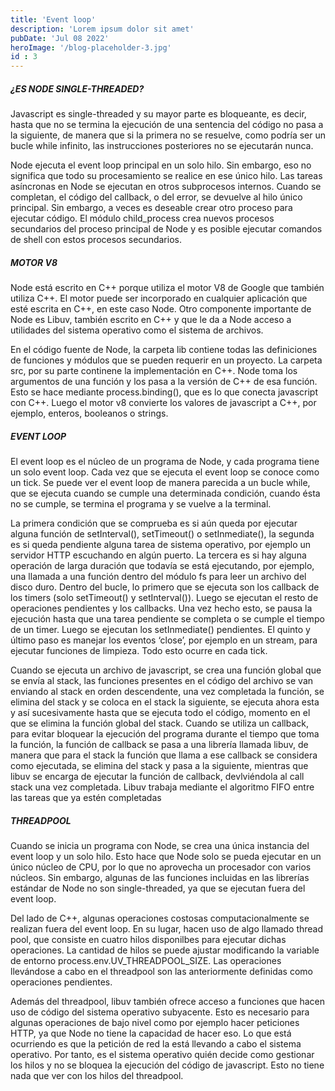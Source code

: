 ```yaml
---
title: 'Event loop'
description: 'Lorem ipsum dolor sit amet'
pubDate: 'Jul 08 2022'
heroImage: '/blog-placeholder-3.jpg'
id : 3
---
```


##### ¿ES NODE SINGLE-THREADED?

Javascript es single-threaded y su mayor parte es bloqueante, es decir, hasta que no se termina la ejecución de una sentencia del código no pasa a la siguiente, de manera que si la primera no se resuelve, como podría ser un bucle while infinito, las instrucciones posteriores no se ejecutarán nunca.

Node ejecuta el event loop principal en un solo hilo. Sin embargo, eso no significa que todo su procesamiento se realice en ese único hilo. Las tareas asíncronas en Node se ejecutan en otros subprocesos internos. Cuando se completan, el código del callback, o del error, se devuelve al hilo único principal. Sin embargo, a veces es deseable crear otro proceso para ejecutar código. El módulo child_process crea nuevos procesos secundarios del proceso principal de Node y es posible ejecutar comandos de shell con estos procesos secundarios.

##### MOTOR V8
Node está escrito en C++ porque utiliza el motor V8 de Google que también utiliza C++. El motor puede ser incorporado en cualquier aplicación que esté escrita en C++, en este caso Node. Otro componente importante de Node es Libuv, también escrito en C++ y que le da a Node acceso a utilidades del sistema operativo como el sistema de archivos.

En el código fuente de Node, la carpeta lib contiene todas las definiciones de funciones y módulos que se pueden requerir en un proyecto. La carpeta src, por su parte continene la implementación en C++. Node toma los argumentos de una función y los pasa a la versión de C++ de esa función. Esto se hace mediante process.binding(), que es lo que conecta javascript con C++. Luego el motor v8 convierte los valores de javascript a C++, por ejemplo, enteros, booleanos o strings.


##### EVENT LOOP
El event loop es el núcleo de un programa de Node, y cada programa tiene un solo event loop. Cada vez que se ejecuta el event loop se conoce como un tick. Se puede ver el event loop de manera parecida a un bucle while, que se ejecuta cuando se cumple una determinada condición, cuando ésta no se cumple, se termina el programa y se vuelve a la terminal.

La primera condición que se comprueba es si aún queda por ejecutar alguna función de setInterval(), setTimeout() o setInmediate(), la segunda es si queda pendiente alguna tarea de sistema operativo, por ejemplo un servidor HTTP escuchando en algún puerto. La tercera es si hay alguna operación de larga duración que todavía se está ejecutando, por ejemplo, una llamada a una función dentro del módulo fs para leer un archivo del disco duro. Dentro del bucle, lo primero que se ejecuta son los callback de los timers (solo setTimeout() y setInterval()). Luego se ejecutan el resto de operaciones pendientes y los callbacks. Una vez hecho esto, se pausa la ejecución hasta que una tarea pendiente se completa o se cumple el tiempo de un timer. Luego se ejecutan los setInmediate() pendientes. El quinto y último paso es manejar los eventos ‘close’, por ejemplo en un stream, para ejecutar funciones de limpieza. Todo esto ocurre en cada tick.

Cuando se ejecuta un archivo de javascript, se crea una función global que se envía al stack, las funciones presentes en el código del archivo se van enviando al stack en orden descendente, una vez completada la función, se elimina del stack y se coloca en el stack la siguiente, se ejecuta ahora esta y así sucesivamente hasta que se ejecuta todo el código, momento en el que se elimina la función global del stack. Cuando se utiliza un callback, para evitar bloquear la ejecución del programa durante el tiempo que toma la función, la función de callback se pasa a una librería llamada libuv, de manera que para el stack la función que llama a ese callback se considera como ejecutada, se elimina del stack y pasa a la siguiente, mientras que libuv se encarga de ejecutar la función de callback, devlviéndola al call stack una vez completada. Libuv trabaja mediante el algoritmo FIFO entre las tareas que ya estén completadas


##### THREADPOOL
Cuando se inicia un programa con Node, se crea una única instancia del event loop y un solo hilo. Esto hace que Node solo se pueda ejecutar en un único núcleo de CPU, por lo que no aprovecha un procesador con varios núcleos. Sin embargo, algunas de las funciones incluidas en las librerías estándar de Node no son single-threaded, ya que se ejecutan fuera del event loop.

Del lado de C++, algunas operaciones costosas computacionalmente se realizan fuera del event loop. En su lugar, hacen uso de algo llamado thread pool, que consiste en cuatro hilos disponilbes para ejecutar dichas operaciones. La cantidad de hilos se puede ajustar modificando la variable de entorno process.env.UV_THREADPOOL_SIZE. Las operaciones llevándose a cabo en el threadpool son las anteriormente definidas como operaciones pendientes.

Además del threadpool, libuv también ofrece acceso a funciones que hacen uso de código del sistema operativo subyacente. Esto es necesario para algunas operaciones de bajo nivel como por ejemplo hacer peticiones HTTP, ya que Node no tiene la capacidad de hacer eso. Lo que está ocurriendo es que la petición de red la está llevando a cabo el sistema operativo. Por tanto, es el sistema operativo quién decide como gestionar los hilos y no se bloquea la ejecución del código de javascript. Esto no tiene nada que ver con los hilos del threadpool.